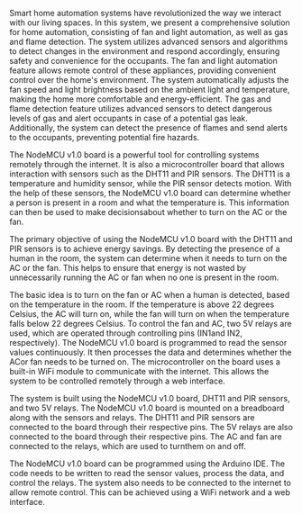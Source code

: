 Smart home automation systems have revolutionized the way we interact with our living spaces. In this system, we present a comprehensive solution for home automation, consisting of fan and light automation, as well as gas and flame detection. The system utilizes advanced sensors and algorithms to detect changes in the environment and respond accordingly, ensuring safety and convenience for the occupants.
The fan and light automation feature allows remote control of these appliances, providing convenient control over the home's environment. The system automatically adjusts the fan speed and light brightness based on the ambient light and temperature, making the home more comfortable and energy-efficient.
The gas and flame detection feature utilizes advanced sensors to detect dangerous levels of gas and alert occupants in case of a potential gas leak. Additionally, the system can detect the presence of flames and send alerts to the occupants, preventing potential fire hazards.

The NodeMCU v1.0 board is a powerful tool for controlling systems remotely through the internet. It is also a microcontroller board that allows interaction with sensors such as the DHT11 and PIR sensors. The DHT11 is a temperature and humidity sensor, while the PIR sensor detects motion. With the help of these sensors, the NodeMCU v1.0 board can determine whether a person is present in a room and what the temperature is. This information can then be used to make decisionsabout whether to turn on the AC or the fan.

The primary objective of using the NodeMCU v1.0 board with the DHT11 and PIR sensors is to achieve energy savings. By detecting the presence of a human in the room, the system can determine when it needs to turn on the AC or the fan. This helps to ensure that energy is not wasted by unnecessarily running the AC or fan when no one is present in the room.

The basic idea is to turn on the fan or AC when a human is detected, based on the temperature in the room. If the temperature is above 22 degrees Celsius, the AC will turn on, while the fan will turn on when the temperature falls below 22 degrees Celsius. To control the fan and AC, two 5V relays are used, which are operated through controlling pins (IN1and IN2, respectively).
The NodeMCU v1.0 board is programmed to read the sensor values continuously. It then processes the data and determines whether the ACor fan needs to be turned on. The microcontroller on the board uses a built-in WiFi module to communicate with the internet. This allows the system to be controlled remotely through a web interface.

The system is built using the NodeMCU v1.0 board, DHT11 and PIR sensors, and two 5V relays. The NodeMCU v1.0 board is mounted on a breadboard along with the sensors and relays. The DHT11 and PIR sensors are connected to the board through their respective pins. The 5V relays are also connected to the board through their respective pins. The AC and fan are connected to the relays, which are used to turnthem on and off.

The NodeMCU v1.0 board can be programmed using the Arduino IDE. The code needs to be written to read the sensor values, process the data, and control the relays. The system also needs to be connected to the internet to allow remote control. This can be achieved using a WiFi network and a web interface.
